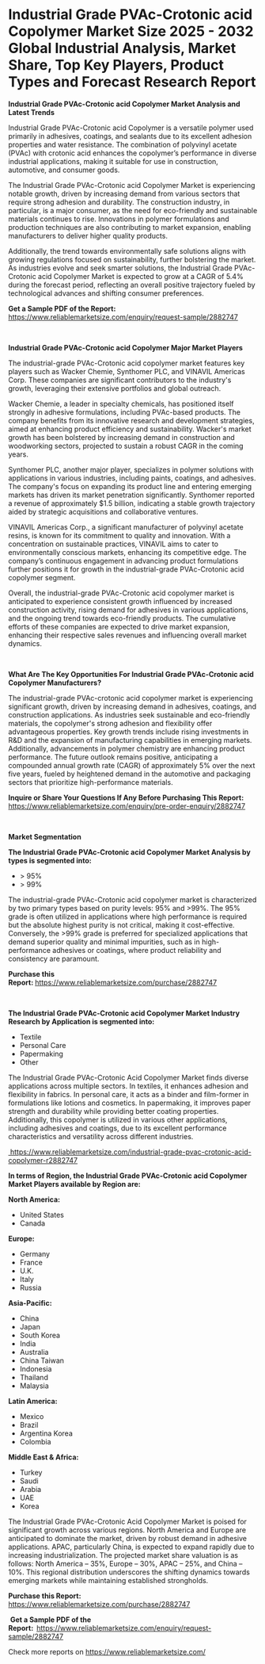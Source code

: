 <p><h1>Industrial Grade PVAc-Crotonic acid Copolymer Market Size 2025 - 2032 Global Industrial Analysis, Market Share, Top Key Players, Product Types and Forecast Research Report</h1></p><p><strong>Industrial Grade PVAc-Crotonic acid Copolymer Market Analysis and Latest Trends</strong></p>
<p><p>Industrial Grade PVAc-Crotonic acid Copolymer is a versatile polymer used primarily in adhesives, coatings, and sealants due to its excellent adhesion properties and water resistance. The combination of polyvinyl acetate (PVAc) with crotonic acid enhances the copolymer’s performance in diverse industrial applications, making it suitable for use in construction, automotive, and consumer goods.</p><p>The Industrial Grade PVAc-Crotonic acid Copolymer Market is experiencing notable growth, driven by increasing demand from various sectors that require strong adhesion and durability. The construction industry, in particular, is a major consumer, as the need for eco-friendly and sustainable materials continues to rise. Innovations in polymer formulations and production techniques are also contributing to market expansion, enabling manufacturers to deliver higher quality products.</p><p>Additionally, the trend towards environmentally safe solutions aligns with growing regulations focused on sustainability, further bolstering the market. As industries evolve and seek smarter solutions, the Industrial Grade PVAc-Crotonic acid Copolymer Market is expected to grow at a CAGR of 5.4% during the forecast period, reflecting an overall positive trajectory fueled by technological advances and shifting consumer preferences.</p></p>
<p><strong>Get a Sample PDF of the Report:&nbsp;</strong> <a href="https://www.reliablemarketsize.com/enquiry/request-sample/2882747?utm_campaign=2809&utm_medium=2&utm_source=Github&utm_content=ia&utm_term=13032025&utm_id=industrial-grade-pvac-crotonic-acid-copolymer">https://www.reliablemarketsize.com/enquiry/request-sample/2882747</a></p>
<p>&nbsp;</p>
<p><strong>Industrial Grade PVAc-Crotonic acid Copolymer Major Market Players</strong></p>
<p><p>The industrial-grade PVAc-Crotonic acid copolymer market features key players such as Wacker Chemie, Synthomer PLC, and VINAVIL Americas Corp. These companies are significant contributors to the industry's growth, leveraging their extensive portfolios and global outreach.</p><p>Wacker Chemie, a leader in specialty chemicals, has positioned itself strongly in adhesive formulations, including PVAc-based products. The company benefits from its innovative research and development strategies, aimed at enhancing product efficiency and sustainability. Wacker's market growth has been bolstered by increasing demand in construction and woodworking sectors, projected to sustain a robust CAGR in the coming years. </p><p>Synthomer PLC, another major player, specializes in polymer solutions with applications in various industries, including paints, coatings, and adhesives. The company's focus on expanding its product line and entering emerging markets has driven its market penetration significantly. Synthomer reported a revenue of approximately $1.5 billion, indicating a stable growth trajectory aided by strategic acquisitions and collaborative ventures.</p><p>VINAVIL Americas Corp., a significant manufacturer of polyvinyl acetate resins, is known for its commitment to quality and innovation. With a concentration on sustainable practices, VINAVIL aims to cater to environmentally conscious markets, enhancing its competitive edge. The company’s continuous engagement in advancing product formulations further positions it for growth in the industrial-grade PVAc-Crotonic acid copolymer segment.</p><p>Overall, the industrial-grade PVAc-Crotonic acid copolymer market is anticipated to experience consistent growth influenced by increased construction activity, rising demand for adhesives in various applications, and the ongoing trend towards eco-friendly products. The cumulative efforts of these companies are expected to drive market expansion, enhancing their respective sales revenues and influencing overall market dynamics.</p></p>
<p>&nbsp;</p>
<p><strong>What Are The Key Opportunities For Industrial Grade PVAc-Crotonic acid Copolymer Manufacturers?</strong></p>
<p><p>The industrial-grade PVAc-crotonic acid copolymer market is experiencing significant growth, driven by increasing demand in adhesives, coatings, and construction applications. As industries seek sustainable and eco-friendly materials, the copolymer's strong adhesion and flexibility offer advantageous properties. Key growth trends include rising investments in R&D and the expansion of manufacturing capabilities in emerging markets. Additionally, advancements in polymer chemistry are enhancing product performance. The future outlook remains positive, anticipating a compounded annual growth rate (CAGR) of approximately 5% over the next five years, fueled by heightened demand in the automotive and packaging sectors that prioritize high-performance materials.</p></p>
<p><strong>Inquire or Share Your Questions If Any Before Purchasing This Report:</strong> <a href="https://www.reliablemarketsize.com/enquiry/pre-order-enquiry/2882747?utm_campaign=2809&utm_medium=2&utm_source=Github&utm_content=ia&utm_term=13032025&utm_id=industrial-grade-pvac-crotonic-acid-copolymer">https://www.reliablemarketsize.com/enquiry/pre-order-enquiry/2882747</a></p>
<p>&nbsp;</p>
<p><strong>Market Segmentation</strong></p>
<p><strong>The Industrial Grade PVAc-Crotonic acid Copolymer Market Analysis by types is segmented into:</strong></p>
<p><ul><li>> 95%</li><li>> 99%</li></ul></p>
<p><p>The industrial-grade PVAc-Crotonic acid copolymer market is characterized by two primary types based on purity levels: 95% and >99%. The 95% grade is often utilized in applications where high performance is required but the absolute highest purity is not critical, making it cost-effective. Conversely, the >99% grade is preferred for specialized applications that demand superior quality and minimal impurities, such as in high-performance adhesives or coatings, where product reliability and consistency are paramount.</p></p>
<p><strong>Purchase this Report:&nbsp;</strong><a href="https://www.reliablemarketsize.com/purchase/2882747?utm_campaign=2809&utm_medium=2&utm_source=Github&utm_content=ia&utm_term=13032025&utm_id=industrial-grade-pvac-crotonic-acid-copolymer">https://www.reliablemarketsize.com/purchase/2882747</a></p>
<p>&nbsp;</p>
<p><strong>The Industrial Grade PVAc-Crotonic acid Copolymer Market Industry Research by Application is segmented into:</strong></p>
<p><ul><li>Textile</li><li>Personal Care</li><li>Papermaking</li><li>Other</li></ul></p>
<p><p>The Industrial Grade PVAc-Crotonic Acid Copolymer Market finds diverse applications across multiple sectors. In textiles, it enhances adhesion and flexibility in fabrics. In personal care, it acts as a binder and film-former in formulations like lotions and cosmetics. In papermaking, it improves paper strength and durability while providing better coating properties. Additionally, this copolymer is utilized in various other applications, including adhesives and coatings, due to its excellent performance characteristics and versatility across different industries.</p></p>
<p><a href="https://www.reliablemarketsize.com/industrial-grade-pvac-crotonic-acid-copolymer-r2882747?utm_campaign=2809&utm_medium=2&utm_source=Github&utm_content=ia&utm_term=13032025&utm_id=industrial-grade-pvac-crotonic-acid-copolymer">&nbsp;https://www.reliablemarketsize.com/industrial-grade-pvac-crotonic-acid-copolymer-r2882747</a></p>
<p><strong>In terms of Region, the Industrial Grade PVAc-Crotonic acid Copolymer Market Players available by Region are:</strong></p>
<p>
    <p> <strong> North America: </strong>
        <ul>
            <li>United States</li>
            <li>Canada</li>
        </ul>
        </p> 
    <p> <strong> Europe: </strong>
        <ul>
            <li>Germany</li>
            <li>France</li>
            <li>U.K.</li>
            <li>Italy</li>
            <li>Russia</li>
        </ul>
        </p> 
    <p> <strong> Asia-Pacific: </strong>
        <ul>
            <li>China</li>
            <li>Japan</li>
            <li>South Korea</li>
            <li>India</li>
            <li>Australia</li>
            <li>China Taiwan</li>
            <li>Indonesia</li>
            <li>Thailand</li>
            <li>Malaysia</li>
        </ul>
        </p> 
    <p> <strong> Latin America: </strong>
        <ul>
            <li>Mexico</li>
            <li>Brazil</li>
            <li>Argentina Korea</li>
            <li>Colombia</li>
        </ul>
        </p> 
    <p> <strong> Middle East & Africa: </strong>
        <ul>
            <li>Turkey</li>
            <li>Saudi</li>
            <li>Arabia</li>
            <li>UAE</li>
            <li>Korea</li>
        </ul>
    </p>
    </p>
<p><p>The Industrial Grade PVAc-Crotonic Acid Copolymer Market is poised for significant growth across various regions. North America and Europe are anticipated to dominate the market, driven by robust demand in adhesive applications. APAC, particularly China, is expected to expand rapidly due to increasing industrialization. The projected market share valuation is as follows: North America – 35%, Europe – 30%, APAC – 25%, and China – 10%. This regional distribution underscores the shifting dynamics towards emerging markets while maintaining established strongholds.</p></p>
<p><strong>Purchase this Report: </strong><a href="https://www.reliablemarketsize.com/purchase/2882747?utm_campaign=2809&utm_medium=2&utm_source=Github&utm_content=ia&utm_term=13032025&utm_id=industrial-grade-pvac-crotonic-acid-copolymer">https://www.reliablemarketsize.com/purchase/2882747</a></p>
<p>&nbsp;<strong>Get a Sample PDF of the Report:&nbsp;&nbsp;</strong><a href="https://www.reliablemarketsize.com/enquiry/request-sample/2882747?utm_campaign=2809&utm_medium=2&utm_source=Github&utm_content=ia&utm_term=13032025&utm_id=industrial-grade-pvac-crotonic-acid-copolymer">https://www.reliablemarketsize.com/enquiry/request-sample/2882747</a></p>
<p><strong></strong></p>
<p>Check more reports on <a href="https://www.reliablemarketsize.com/?utm_campaign=2809&utm_medium=2&utm_source=Github&utm_content=ia&utm_term=13032025&utm_id=industrial-grade-pvac-crotonic-acid-copolymer">https://www.reliablemarketsize.com/</a></p>